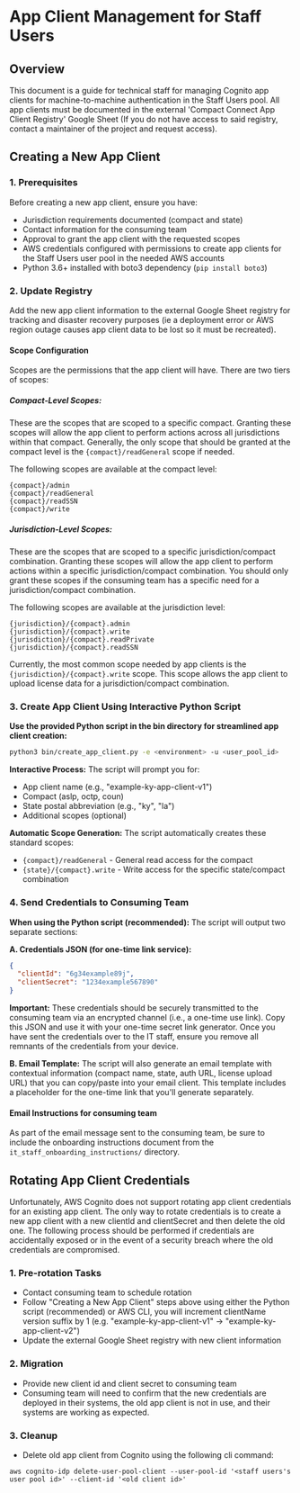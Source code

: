 # App Client Management for Staff Users

## Overview
This document is a guide for technical staff for managing Cognito app clients for machine-to-machine authentication in the Staff Users pool. All app clients must be documented in the external 'Compact Connect App Client Registry' Google Sheet (If you do not have access to said registry, contact a maintainer of the project and request access).

## Creating a New App Client

### 1. Prerequisites
Before creating a new app client, ensure you have:
- Jurisdiction requirements documented (compact and state)
- Contact information for the consuming team
- Approval to grant the app client with the requested scopes
- AWS credentials configured with permissions to create app clients for the Staff Users user pool in the needed AWS accounts
- Python 3.6+ installed with boto3 dependency (`pip install boto3`)

### 2. Update Registry
Add the new app client information to the external Google Sheet registry for tracking and disaster recovery purposes (ie a deployment error or AWS region outage causes app client data to be lost so it must be recreated).

#### **Scope Configuration**
   Scopes are the permissions that the app client will have. There are two tiers of scopes:

##### **Compact-Level Scopes:**
   These are the scopes that are scoped to a specific compact. Granting these scopes will allow the app client to perform actions across all jurisdictions within that compact.
   Generally, the only scope that should be granted at the compact level is the `{compact}/readGeneral` scope if needed.

   The following scopes are available at the compact level:
   ```
   {compact}/admin
   {compact}/readGeneral
   {compact}/readSSN
   {compact}/write
   ```

##### **Jurisdiction-Level Scopes:**
   These are the scopes that are scoped to a specific jurisdiction/compact combination. Granting these scopes will allow the app client to perform actions within a specific jurisdiction/compact combination. You should only grant these scopes if the consuming team has a specific need for a jurisdiction/compact combination.

   The following scopes are available at the jurisdiction level:
   ```
   {jurisdiction}/{compact}.admin
   {jurisdiction}/{compact}.write
   {jurisdiction}/{compact}.readPrivate
   {jurisdiction}/{compact}.readSSN
   ```

   Currently, the most common scope needed by app clients is the `{jurisdiction}/{compact}.write` scope. This scope allows the app client to upload license data for a jurisdiction/compact combination.

### 3. Create App Client Using Interactive Python Script
   **Use the provided Python script in the bin directory for streamlined app client creation:**

   ```bash
   python3 bin/create_app_client.py -e <environment> -u <user_pool_id>
   ```

   **Interactive Process:**
   The script will prompt you for:
   - App client name (e.g., "example-ky-app-client-v1")
   - Compact (aslp, octp, coun)
   - State postal abbreviation (e.g., "ky", "la")
   - Additional scopes (optional)

   **Automatic Scope Generation:**
   The script automatically creates these standard scopes:
   - `{compact}/readGeneral` - General read access for the compact
   - `{state}/{compact}.write` - Write access for the specific state/compact combination



### 4. **Send Credentials to Consuming Team**
   **When using the Python script (recommended):**
   The script will output two separate sections:

   **A. Credentials JSON (for one-time link service):**
   ```json
   {
     "clientId": "6g34example89j",
     "clientSecret": "1234example567890"
   }
   ```
   **Important:** These credentials should be securely transmitted to the consuming team via an encrypted channel (i.e., a one-time use link). Copy this JSON and use it with your one-time secret link generator. Once you have sent the credentials over to the IT staff, ensure you remove all remnants of the credentials from your device.

   **B. Email Template:**
   The script will also generate an email template with contextual information (compact name, state, auth URL, license upload URL) that you can copy/paste into your email client. This template includes a placeholder for the one-time link that you'll generate separately.


#### Email Instructions for consuming team
As part of the email message sent to the consuming team, be sure to include the onboarding instructions document from the `it_staff_onboarding_instructions/` directory.

## Rotating App Client Credentials
Unfortunately, AWS Cognito does not support rotating app client credentials for an existing app client. The only way to rotate credentials is to create a new app client with a new clientId and clientSecret and then delete the old one. The following process should be performed if credentials are accidentally exposed or in the event of a security breach where the old credentials are compromised.

### 1. Pre-rotation Tasks
- Contact consuming team to schedule rotation
- Follow "Creating a New App Client" steps above using either the Python script (recommended) or AWS CLI, you will increment clientName version suffix by 1 (e.g. "example-ky-app-client-v1" -> "example-ky-app-client-v2")
- Update the external Google Sheet registry with new client information

### 2. Migration
- Provide new client id and client secret to consuming team
- Consuming team will need to confirm that the new credentials are deployed in their systems, the old app client is not in use, and their systems are working as expected.

### 3. Cleanup
- Delete old app client from Cognito using the following cli command:
```
aws cognito-idp delete-user-pool-client --user-pool-id '<staff users's user pool id>' --client-id '<old client id>'
```
